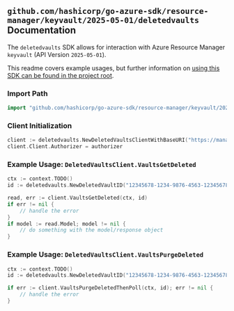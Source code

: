 
## `github.com/hashicorp/go-azure-sdk/resource-manager/keyvault/2025-05-01/deletedvaults` Documentation

The `deletedvaults` SDK allows for interaction with Azure Resource Manager `keyvault` (API Version `2025-05-01`).

This readme covers example usages, but further information on [using this SDK can be found in the project root](https://github.com/hashicorp/go-azure-sdk/tree/main/docs).

### Import Path

```go
import "github.com/hashicorp/go-azure-sdk/resource-manager/keyvault/2025-05-01/deletedvaults"
```


### Client Initialization

```go
client := deletedvaults.NewDeletedVaultsClientWithBaseURI("https://management.azure.com")
client.Client.Authorizer = authorizer
```


### Example Usage: `DeletedVaultsClient.VaultsGetDeleted`

```go
ctx := context.TODO()
id := deletedvaults.NewDeletedVaultID("12345678-1234-9876-4563-123456789012", "locationName", "deletedVaultName")

read, err := client.VaultsGetDeleted(ctx, id)
if err != nil {
	// handle the error
}
if model := read.Model; model != nil {
	// do something with the model/response object
}
```


### Example Usage: `DeletedVaultsClient.VaultsPurgeDeleted`

```go
ctx := context.TODO()
id := deletedvaults.NewDeletedVaultID("12345678-1234-9876-4563-123456789012", "locationName", "deletedVaultName")

if err := client.VaultsPurgeDeletedThenPoll(ctx, id); err != nil {
	// handle the error
}
```
